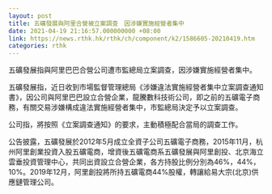 ```yaml
---
layout: post
title: 五礦發展與阿里合營被立案調查　因涉嫌實施經營者集中
date: 2021-04-19 21:16:57.000000000 +08:00
link: https://news.rthk.hk/rthk/ch/component/k2/1586605-20210419.htm
categories: rthk
---
```


五礦發展指與阿里巴巴合營公司遭市監總局立案調查，因涉嫌實施經營者集中。 

五礦發展指，近日收到市場監督管理總局《涉嫌違法實施經營者集中立案調查通知書》，因公司與阿里巴巴設立合營企業，龍騰數科技術公司，即之前的五礦電子商務，有關交易涉嫌構成違法實施經營者集中，市監總局決定予以立案調查。

公司指，將按照《立案調查通知》的要求，主動積極配合當局的調查工作。

公告披露，五礦發展於2012年5月成立全資子公司五礦電子商務，2015年11月，杭州阿里創業投資入股五礦電商，增資後五礦電商系五礦發展與阿里創投、北京海立雲垂投資管理中心，共同出資設立合營企業，各方持股比例分別為46%，44%，10%。2019年12月，阿里創投將所持五礦電商44%股權，轉讓給易大宗(北京)供應鏈管理公司。
